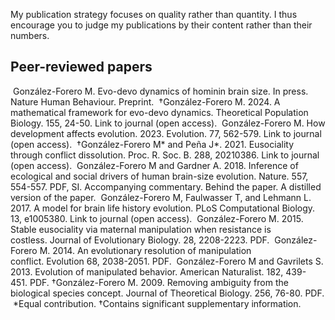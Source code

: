 My publication strategy focuses on quality rather than quantity. I thus encourage you to judge my publications by their content rather than their numbers.
​
## Peer-reviewed papers
​
​González-Forero M. Evo-devo dynamics of hominin brain size. In press. Nature Human Behaviour. Preprint.
​
†González-Forero M. 2024. A mathematical framework for evo-devo dynamics. Theoretical Population Biology. 155, 24-50. Link to journal (open access).
​
González-Forero M. How development affects evolution. 2023. Evolution. 77, 562-579. Link to journal (open access).
​
†González-Forero M* and Peña J*. 2021. Eusociality through conflict dissolution. Proc. R. Soc. B. 288, 20210386. Link to journal (open access).
​
González-Forero M and Gardner A. 2018. Inference of ecological and social drivers of human brain-size evolution. Nature. 557, 554-557. PDF, SI. Accompanying commentary. Behind the paper. A distilled version of the paper.
​
González-Forero M, Faulwasser T, and Lehmann L. 2017. A model for brain life history evolution. PLoS Computational Biology. 13, e1005380. Link to journal (open access).
​
González-Forero M. 2015. Stable eusociality via maternal manipulation when resistance is costless. Journal of Evolutionary Biology. 28, 2208-2223. PDF.
​
González-Forero M. 2014. An evolutionary resolution of manipulation conflict. Evolution 68, 2038-2051. PDF.
​
González-Forero M and Gavrilets S. 2013. Evolution of manipulated behavior. American Naturalist. 182, 439-451. PDF.
​
†González-Forero M. 2009. Removing ambiguity from the biological species concept. Journal of Theoretical Biology. 256, 76-80. PDF.
​
*Equal contribution.
†Contains significant supplementary information.
